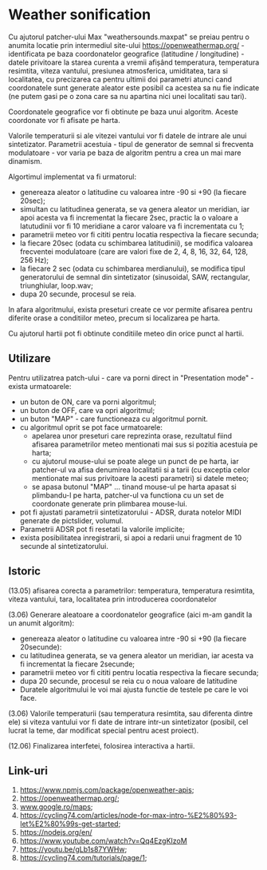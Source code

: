 # Weather sonification

Cu ajutorul patcher-ului Max "weathersounds.maxpat" se preiau pentru o anumita locatie prin intermediul site-ului https://openweathermap.org/ - identificata pe baza coordonatelor geografice (latitudine / longitudine) - datele privitoare la starea curenta a vremii afișând temperatura, temperatura resimtita, viteza vantului, presiunea atmosferica, umiditatea, tara si localitatea, cu precizarea ca pentru ultimii doi parametri atunci cand coordonatele sunt generate aleator este posibil ca acestea sa nu fie indicate (ne putem gasi pe o zona care sa nu apartina nici unei localitati sau tari). 

Coordonatele geografice vor fi obtinute pe baza unui algoritm. Aceste coordonate vor fi afisate pe harta. 

Valorile temperaturii si ale vitezei vantului vor fi datele de intrare ale unui sintetizator. Parametrii acestuia - tipul de generator de semnal si frecventa modulatoare - vor varia pe baza de algoritm pentru a crea un mai mare dinamism. 

Algortimul implementat va fi urmatorul: 
- genereaza aleator o latitudine cu valoarea intre -90 si +90 (la fiecare 20sec);
- simultan cu latitudinea generata, se va genera aleator un meridian, iar apoi acesta va fi incrementat la fiecare 2sec, practic la o valoare a latutudinii vor fi 10 meridiane a caror valoare va fi incrementata cu 1;
- parametrii meteo vor fi cititi pentru locatia respectiva la fiecare secunda;
- la fiecare 20sec (odata cu schimbarea latitudinii), se modifica valoarea frecventei modulatoare (care are valori fixe de 2, 4, 8, 16, 32, 64, 128, 256 Hz);
- la fiecare 2 sec (odata cu schimbarea merdianului), se modifica tipul generatorului de semnal din sintetizator (sinusoidal, SAW, rectangular, triunghiular, loop.wav;
- dupa 20 secunde, procesul se reia.

In afara algoritmului, exista preseturi create ce vor permite afisarea pentru diferite orase a conditiilor meteo, precum si localizarea pe harta. 

Cu ajutorul hartii pot fi obtinute conditiile meteo din orice punct al hartii. 

## Utilizare
Pentru utilizatrea patch-ului - care va porni direct in "Presentation mode" - exista urmatoarele:
- un buton de ON, care va porni algoritmul;
- un buton de OFF, care va opri algoritmul;
- un buton "MAP" - care functioneaza cu algoritmul pornit.
- cu algoritmul oprit se pot face urmatoarele:
   - apelarea unor preseturi care reprezinta orase, rezultatul fiind afisarea parametrilor meteo mentionati mai sus si pozitia acestuia pe harta;
   - cu ajutorul mouse-ului se poate alege un punct de pe harta, iar patcher-ul va afisa denumirea localitatii si a tarii (cu exceptia celor mentionate mai sus privitoare la acesti parametri) si datele meteo;
   - se apasa butonul "MAP" ... tinand mouse-ul pe harta apasat si plimbandu-l pe harta, patcher-ul va functiona cu un set de coordonate generate prin plimbarea mouse-lui.
- pot fi ajustati parametrii sintetizatorului - ADSR, durata notelor MIDI generate de pictslider, volumul. 
- Parametrii ADSR pot fi resetati la valorile implicite;
- exista posibilitatea inregistrarii, si apoi a redarii unui fragment de 10 secunde al sintetizatorului.

## Istoric

(13.05) afisarea corecta a parametrilor: temperatura, temperatura resimtita, viteza vantului, tara, localitatea prin introducerea coordonatelor 

(3.06) Generare aleatoare a coordonatelor geografice (aici m-am gandit la un anumit algoritm):
  - genereaza aleator o latitudine cu valoarea intre -90 si +90 (la fiecare 20secunde): 
  - cu latitudinea generata, se va genera aleator un meridian, iar acesta va fi incrementat la fiecare 2secunde;
  - parametrii meteo vor fi cititi pentru locatia respectiva la fiecare secunda;
  - dupa 20 secunde, procesul se reia cu o noua valoare de latitudine
  - Duratele algoritmului le voi mai ajusta functie de testele pe care le voi face. 
      
      
(3.06) Valorile temperaturii (sau temperatura resimtita, sau diferenta dintre ele) si viteza vantului vor fi date de intrare intr-un sintetizator (posibil, cel lucrat la teme, dar modificat special pentru acest proiect).
   

(12.06) Finalizarea interfetei, folosirea interactiva a hartii. 

## Link-uri
1. https://www.npmjs.com/package/openweather-apis;
2. https://openweathermap.org/;
3. www.google.ro/maps;
4. https://cycling74.com/articles/node-for-max-intro-%E2%80%93-let%E2%80%99s-get-started;
5. https://nodejs.org/en/
6. https://www.youtube.com/watch?v=Qq4EzgKIzoM
7. https://youtu.be/gLb1s87YWHw;
8. https://cycling74.com/tutorials/page/1;


